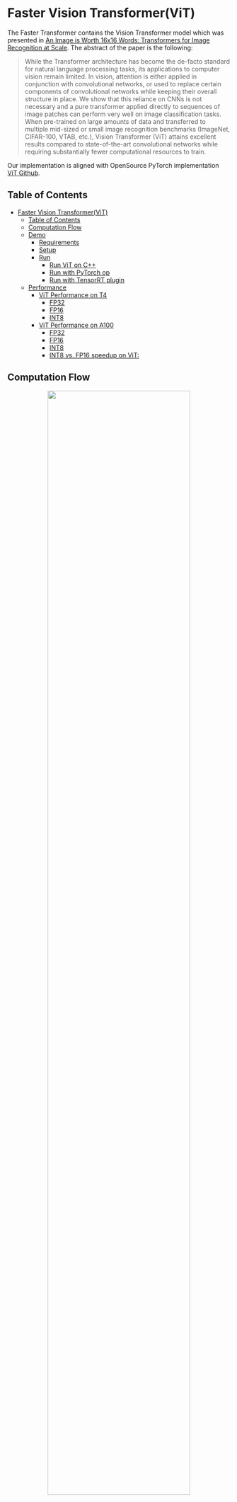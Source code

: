 # Faster Vision Transformer(ViT)
The Faster Transformer contains the Vision Transformer model which was presented in [An Image is Worth 16x16 Words: Transformers for Image Recognition at Scale](https://arxiv.org/abs/2010.11929). The abstract of the paper is the following:

>While the Transformer architecture has become the de-facto standard for natural
language processing tasks, its applications to computer vision remain limited. In
vision, attention is either applied in conjunction with convolutional networks, or
used to replace certain components of convolutional networks while keeping their
overall structure in place. We show that this reliance on CNNs is not necessary
and a pure transformer applied directly to sequences of image patches can perform
very well on image classification tasks. When pre-trained on large amounts of
data and transferred to multiple mid-sized or small image recognition benchmarks
(ImageNet, CIFAR-100, VTAB, etc.), Vision Transformer (ViT) attains excellent
results compared to state-of-the-art convolutional networks while requiring substantially
fewer computational resources to train.

Our implementation is aligned with OpenSource PyTorch implementation [ViT Github](https://github.com/jeonsworld/ViT-pytorch).

## Table of Contents
- [Faster Vision Transformer(ViT)](#faster-vision-transformervit)
  - [Table of Contents](#table-of-contents)
  - [Computation Flow](#computation-flow)
  - [Demo](#demo)
    - [Requirements](#requirements)
    - [Setup](#setup)
    - [Run](#run)
      - [Run ViT on C++](#run-vit-on-c)
      - [Run with PyTorch op](#run-with-pytorch-op)
      - [Run with TensorRT plugin](#run-with-tensorrt-plugin)
  - [Performance](#performance)
    - [ViT Performance on T4](#vit-performance-on-t4)
      - [FP32](#fp32)
      - [FP16](#fp16)
      - [INT8](#int8)
    - [ViT Performance on A100](#vit-performance-on-a100)
      - [FP32](#fp32-1)
      - [FP16](#fp16-1)
      - [INT8](#int8-1)
      - [INT8 vs. FP16 speedup on ViT:](#int8-vs-fp16-speedup-on-vit)

## Computation Flow
<div align=center><img width=80% src ="images/vit/vit-fp32-fp16-compute-flow.png"/></div>
<div align=center>Fig. 1 Flowchart of FP16/FP32 ViT.</div>

<div align=center><img width=80% src ="images/vit/vit-FMHA.png"/></div>
<div align=center>Fig. 2 Flowchart of INT8 ViT (with fused MHA and quant_mode='ft2').</div>

## Demo

In this demo, you can run Faster ViT as a C++ program.

### Requirements

- CMake >= 3.13 for PyTorch
- CUDA 11.0 or newer version
- NCCL 2.10 or newer version
- Python 3 is recommended because some features are not supported in python 2
- PyTorch: Verify on 1.10.0, >= 1.5.0 should work.

Recommend to use image `nvcr.io/nvidia/pytorch:22.09-py3`.  

### Setup

1. Start the docker container, ensure mounting the project directory into it. For example:
    ```bash
    docker run \
        -it \
        --rm \
        --gpus=all \
        "--cap-add=SYS_ADMIN" \
        --shm-size=16g \
        --ulimit memlock=-1 \
        --ulimit stack=67108864 \
        -v {YOUR_FASTER_TRANSFORMER_PROJECT_DIR_ON_HOST}:/workspace/FasterTransformer \
        --workdir /workspace/FasterTransformer \
        nvcr.io/nvidia/pytorch:22.09-py3 bash
    export WORKSPACE = /workspace/FasterTransformer
    ```
    Here, we use `nvcr.io/nvidia/pytorch:22.09-py3`, you can also switch it to another CUDA-enabled PyTorch containers, but need to comply with the previous requirements.

2.  Install additional dependencies (not included by container)
    ```bash
    cd $WORKSPACE
    pip install -r examples/pytorch/vit/requirement.txt
    ```

3. Build the FasterTransformer with C++:
    ```bash
    cd $WORKSPACE
    git submodule update --init
    mkdir -p build
    cd build
    cmake -DSM=xx -DCMAKE_BUILD_TYPE=Release -DBUILD_PYT=ON -DBUILD_TRT=ON ..
    make -j12
    ```
    Note: **xx** is the compute capability of your GPU. For example, 60 (P40) or 61 (P4) or 70 (V100) or 75(T4) or 80 (A100).

### Run  

#### Run ViT on C++

Firstly we use `./bin/vit_gemm` as the tool to search the best GEMM configuration. And then run `./bin/vit_example` or `./bin/vit_int8_example`.
```bash
# is_fp16=0 indicates FP32, is_fp16=1 indicates FP16
# with_cls_token=1 indicates concatenated class token in feature embedding, with_cls_token=0 indicates no class token in feature embedding.
./bin/vit_gemm <batch_size> <img_size> <patch_size> <embed_dim> <head_number> <with_cls_token> <is_fp16> <int8_mode> 
./bin/vit_example <batch_size> <img_size> <patch_size> <embed_dim> <head_number> <layer_num> <with_cls_token> <is_fp16>
./bin/vit_int8_example <batch_size> <img_size> <patch_size> <embed_dim> <head_number> <layer_num> <with_cls_token> <is_fp16> <int8_mode>
```
Take ViT-B_16 with batch=32 and w=h=384 as an example:
```bash
# Run ViT-B_16 under FP32 on C++:
./bin/vit_gemm 32 384 16 768 12 1 0 0
./bin/vit_example 32 384 16 768 12 12 1 0

# Run ViT-B_16 under FP16 on C++
./bin/vit_gemm 32 384 16 768 12 1 1 0
./bin/vit_example 32 384 16 768 12 12 1 1

# Run ViT-B_16 under INT8 on C++
./bin/vit_gemm 32 384 16 768 12 1 1 2
./bin/vit_int8_example 32 384 16 768 12 12 1 1 2 
```

#### Run with PyTorch op
Download Pre-trained model (Google's Official Checkpoint)
```bash
cd $WORKSPACE/examples/pytorch/vit/ViT-quantization
# MODEL_NAME={ViT-B_16-224, ViT-B_16, ViT-B_32, ViT-L_16-224, ViT-L_16, ViT-L_32}
# wget https://storage.googleapis.com/vit_models/imagenet21k+imagenet2012/{MODEL_NAME}.npz
wget https://storage.googleapis.com/vit_models/imagenet21k+imagenet2012/ViT-B_16.npz
```

**Run FP16/FP32 pytorch op** 
```bash
cd $WORKSPACE/examples/pytorch/vit
pip install ml_collections

##profile of FP16/FP32 model
python infer_visiontransformer_op.py \
  --model_type=ViT-B_16  \
  --img_size=384 \
  --pretrained_dir=./ViT-quantization/ViT-B_16.npz \
  --batch-size=32 \
  --th-path=$WORKSPACE/build/lib/libth_transformer.so
```

**Run INT8 pytorch op** 
1. Get calibrated checkpoint

Refer to [Guide of ViT Quantization Toolkit](../examples/pytorch/vit/ViT-quantization/README.md#usage) for details on setting datasets, PTQ and QAT.
```bash
cd $WORKSPACE/examples/pytorch/vit/ViT-quantization
export DATA_DIR=Path to the dataset
python -m torch.distributed.launch --nproc_per_node 1 \
    --master_port 12345 main.py \
    --calib \
    --name vit \
    --pretrained_dir ViT-B_16.npz \
    --data-path $DATA_DIR \
    --model_type ViT-B_16 \
    --img_size 384 \
    --num-calib-batch 20 \
    --calib-batchsz 8 \
    --quant-mode ft2 \
    --calibrator percentile \
    --percentile 99.99 \
    --calib-output-path .

```
**NOTE: Difference between `--quant-mode ft1` and `--quant-mode ft2`**:

`--quant-mode 1` indicates that all GEMMs are quantized to be INT8-in-INT32-out, while `--quant-mode 2` means quantizating all GEMMs to be INT8-in-INT8-out. This is a speed-versus-accuracy trade-off: `ft2` is faster in CUDA implementation but its accuracy is lower.
|   name   | resolution | Original Accuracy |  PTQ(mode=1)   |  PTQ(mode=2)   |
| :------: | :--------: | :---------------: | :------------: | :------------: |
| ViT-B_16 |  384x384   |      83.97%       | 82.57%(-1.40%) | 81.82%(-2.15%) |

In order to reduce the accuracy loss for `ft2`, QAT is a reasonable choice.



2. Run test
```bash
cd $WORKSPACE/examples/pytorch/vit
python infer_visiontransformer_int8_op.py \
    --model_type=ViT-B_16  \
    --img_size 384 \
    --calibrated_dir ViT-B_16_calib.pth \
    --batch-size=32 \
    --th-path=$WORKSPACE/build/lib/libth_transformer.so \
    --quant-mode ft2
```

#### Run with TensorRT plugin
**FP16/FP32 TensorRT plugin** 
```bash
cd $WORKSPACE/examples/tensorrt/vit
#FP16 engine build & infer
python infer_visiontransformer_plugin.py \
  --model_type=ViT-B_16 \
  --img_size=384 \
  --pretrained_dir=$WORKSPACE/examples/pytorch/vit/ViT-quantization/ViT-B_16.npz \
  --plugin_path=../../../build/lib/libvit_plugin.so \
  --batch-size=32 \
  --fp16

#FP32 engine build & infer
python infer_visiontransformer_plugin.py \
  --model_type=ViT-B_16 \
  --img_size=384 \
  --pretrained_dir=$WORKSPACE/examples/pytorch/vit/ViT-quantization/ViT-B_16.npz \
  --plugin_path=../../../build/lib/libvit_plugin.so \
  --batch-size=32 

```

**INT8 TensorRT plugin** 
```bash
cd $WORKSPACE/examples/tensorrt/vit
#INT8 engine build & infer
python infer_visiontransformer_int8_plugin.py \
  --model_type=ViT-B_16 \
  --img_size=384 \
  --pretrained_dir=$WORKSPACE/examples/pytorch/vit/ViT-quantization/ViT-B_16_calib.pth \
  --plugin_path=../../../build/lib/libvit_plugin.so \
  --batch-size=32 

```

## Performance  

Hardware settings:
* T4 (with mclk 5000MHz, pclk 1590MHz) with  Intel(R) Xeon(R) Gold 6132 CPU @ 2.60GHz
* A100 (with mclk 1215, pclk 1410MHz) with  Intel(R) Xeon(R) Gold 6132 CPU @ 2.60GHz

Software settings:
* CUDA 11.4

We here compared the performance between Vision Transformer and FT Vision Transformer on T4 & A100. Here we used ViT-B_16 as an example, and the hyper-parameters of the model are:

* img_size = 384
* patches = 16
* head_num = 12
* embed_dim = 768
* num_of_layers = 12
* with_cls_token = 1

### ViT Performance on T4

#### FP32
| Batch_size | torch <br/> latency(ms) | cpp <br/> latency(ms) | speedup | trt plugin <br/> latency(ms) | speedup | torch op <br/> latency(ms) | speedup |
| :--------: | :---------------------: | :-------------------: | :-----: | :--------------------------: | :-----: | :------------------------: | :-----: |
|     1      |          36.79          |         33.92         |  1.08   |            35.94             |  1.02   |           34.94            |  1.05   |
|     8      |         295.55          |        259.98         |  1.13   |            276.95            |  1.06   |           264.08           |  1.11   |
|     16     |         571.62          |        533.05         |  1.07   |            526.4             |  1.08   |           525.36           |  1.08   |
|     32     |         1212.99         |        1123.58        |  1.07   |           1140.77            |  1.06   |          1116.38           |  1.08   |

#### FP16
| Batch_size | torch <br/> latency(ms) | cpp <br/> latency(ms) | speedup | trt plugin <br/> latency(ms) | speedup | torch op <br/> latency(ms) | speedup |
| :--------: | :---------------------: | :-------------------: | :-----: | :--------------------------: | :-----: | :------------------------: | :-----: |
|     1      |          18.48          |         9.01          |  2.05   |             9.25             |  1.99   |            9.19            |  2.01   |
|     8      |         161.72          |         65.59         |  2.46   |            66.51             |  2.43   |           68.23            |  2.37   |
|     16     |         330.52          |        131.48         |  2.51   |            134.87            |  2.45   |           137.9            |  2.39   |
|     32     |         684.27          |        263.17         |  2.60   |            263.54            |  2.59   |           294.23           |  2.32   |

#### INT8
| Batch_size | cpp <br/> latency(ms) | speedup(vs FP16) | torch op <br/> latency(ms) | speedup(vs FP16) |
| :--------: | :-------------------: | :--------------: | :------------------------: | :--------------: |
|     1      |         4.93          |       1.73       |            5.50            |       1.67       |
|     8      |         36.40         |       1.68       |           41.56            |       1.64       |
|     16     |         74.94         |       1.65       |           87.17            |       1.58       |
|     32     |        150.31         |       1.68       |           173.32           |       1.70       |

INT8 vs. FP16 speedup on ViT :
| Batch_size | B_16 (FP16) <br/> latency(ms) | B_16 (INT8) <br/> latency(ms) | Speedup | B_16-224 (FP16) <br/> latency(ms) | B_16-224 (INT8) <br/> latency(ms) | Speedup | L_16 (FP16) <br/> latency(ms) | L_16 (INT8) <br/> latency(ms) | Speedup | L_16-224 (FP16) <br/> latency(ms) | L_16-224 (INT8) <br/> latency(ms) | Speedup |
| :--------: | :---------------------------: | :---------------------------: | :-----: | :-------------------------------: | :-------------------------------: | :-----: | :---------------------------: | :---------------------------: | :-----: | :-------------------------------: | :-------------------------------: | :-----: |
|     1      |             8.53              |             4.93              |  1.73   |               3.43                |               2.16                |  1.59   |             23.45             |             13.10             |  1.79   |               9.69                |               5.04                |  1.92   |
|     8      |             61.07             |             36.40             |  1.68   |               14.46               |               8.37                |  1.73   |            177.54             |            103.66             |  1.71   |               47.55               |               24.38               |  1.95   |
|     16     |            123.55             |             74.94             |  1.65   |               28.77               |               16.67               |  1.73   |            358.70             |            211.89             |  1.69   |               90.30               |               47.29               |  1.91   |
|     32     |            253.20             |            150.31             |  1.68   |               57.22               |               35.43               |  1.62   |            748.81             |            425.36             |  1.76   |              171.89               |              101.25               |  1.70   |
 

### ViT Performance on A100

#### FP32
User can use `export NVIDIA_TF32_OVERRIDE=0` to enforce the program run under FP32 on Ampere GPU.
| Batch_size | torch <br/> latency(ms) | cpp <br/> latency(ms) | speedup | trt plugin <br/> latency(ms) | speedup | torch op <br/> latency(ms) | speedup |
| :--------: | :---------------------: | :-------------------: | :-----: | :--------------------------: | :-----: | :------------------------: | :-----: |
|     1      |          12.38          |         10.38         |  1.19   |            10.93             |  1.13   |            11.1            |  1.12   |
|     8      |          74.31          |         72.03         |  1.03   |            72.19             |  1.03   |           72.28            |  1.03   |
|     16     |         147.48          |         135.5         |  1.09   |            137.69            |  1.07   |           138.51           |  1.06   |
|     32     |          290.7          |        266.29         |  1.09   |            270.74            |  1.07   |           270.9            |  1.07   |

#### FP16
| Batch_size | torch <br/> latency(ms) | cpp <br/> latency(ms) | speedup | trt plugin <br/> latency(ms) | speedup | torch op <br/> latency(ms) | speedup |
| :--------: | :---------------------: | :-------------------: | :-----: | :--------------------------: | :-----: | :------------------------: | :-----: |
|     1      |          9.58           |         2.13          |  4.50   |             2.33             |  4.11   |            3.51            |  2.73   |
|     8      |          30.41          |         11.23         |  2.71   |            11.59             |  2.62   |           11.63            |  2.61   |
|     16     |          60.39          |         21.56         |  2.80   |              22              |  2.75   |            22.3            |  2.71   |
|     32     |         121.17          |         43.91         |  2.76   |            44.65             |  2.71   |           45.43            |  2.67   |

#### INT8
| Batch_size | cpp <br/> latency(ms) | speedup(vs FP16) | torch op <br/> latency(ms) | speedup(vs FP16) |
| :--------: | :-------------------: | :--------------: | :------------------------: | :--------------: |
|     1      |         2.26          |       0.99       |            2.38            |       1.47       |
|     8      |         7.93          |       1.41       |            8.45            |       1.38       |
|     16     |         14.66         |       1.47       |           15.91            |       1.40       |
|     32     |         29.07         |       1.51       |           31.78            |       1.43       |

#### INT8 vs. FP16 speedup on ViT:
| Batch_size | B_16 (FP16) <br/> latency(ms) | B_16 (INT8) <br/> latency(ms) | Speedup | B_16-224 (FP16) <br/> latency(ms) | B_16-224 (INT8) <br/> latency(ms) | Speedup | L_16 (FP16) <br/> latency(ms) | L_16 (INT8) <br/> latency(ms) | Speedup | L_16-224 (FP16) <br/> latency(ms) | L_16-224 (INT8) <br/> latency(ms) | Speedup |
| :--------: | :---------------------------: | :---------------------------: | :-----: | :-------------------------------: | :-------------------------------: | :-----: | :---------------------------: | :---------------------------: | :-----: | :-------------------------------: | :-------------------------------: | :-----: |
|     1      |             2.24              |             2.26              |  0.99   |               1.53                |               1.52                |  1.01   |             5.36              |             4.77              |  1.12   |               2.97                |               2.91                |  1.02   |
|     8      |             11.14             |             7.93              |  1.41   |               3.03                |               2.38                |  1.27   |             30.95             |             20.25             |  1.53   |               8.09                |               5.44                |  1.49   |
|     16     |             21.50             |             14.66             |  1.47   |               5.30                |               3.74                |  1.42   |             60.99             |             39.43             |  1.57   |               15.03               |               9.23                |  1.63   |
|     32     |             43.81             |             29.07             |  1.51   |               10.04               |               6.43                |  1.56   |            124.85             |             80.05             |  1.56   |               29.66               |               17.28               |  1.72   |

















